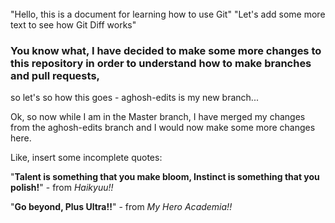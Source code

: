 ######
"Hello, this is a document for learning how to use Git"
"Let's add some more text to see how Git Diff works"

### You know what, I have decided to make some more changes to this repository in order to understand how to make branches and pull requests,
so let's so how this goes - aghosh-edits is my new branch...

Ok, so now while I am in the Master branch, I have merged my changes from the aghosh-edits branch and I would now make some more changes here.

Like, insert some incomplete quotes: 

"**Talent is something that you make bloom, Instinct is something that you polish!**" - from *Haikyuu!!*

"**Go beyond, Plus Ultra!!**" - from *My Hero Academia!!* 
